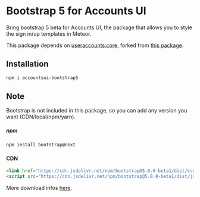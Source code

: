 # Bootstrap 5 for Accounts UI
Bring bootstrap 5 beta for Accounts UI, the package that allows you to style the sign in/up templates in Meteor.

This package depends on [useraccounts:core](https://atmospherejs.com/useraccounts/core), forked from [this package](https://github.com/meteor-useraccounts/bootstrap/).

## Installation
```bash
npm i accountsui-bootstrap5
```

## Note
Bootstrap is not included in this package, so you can add any version you want (CDN/local/npm/yarn).

##### npm
```bash
npm install bootstrap@next
```

#### CDN
```html
<link href="https://cdn.jsdelivr.net/npm/bootstrap@5.0.0-beta1/dist/css/bootstrap.min.css" rel="stylesheet" integrity="sha384-giJF6kkoqNQ00vy+HMDP7azOuL0xtbfIcaT9wjKHr8RbDVddVHyTfAAsrekwKmP1" crossorigin="anonymous">
<script src="https://cdn.jsdelivr.net/npm/bootstrap@5.0.0-beta1/dist/js/bootstrap.bundle.min.js" integrity="sha384-ygbV9kiqUc6oa4msXn9868pTtWMgiQaeYH7/t7LECLbyPA2x65Kgf80OJFdroafW" crossorigin="anonymous"></script>
```

More download infos [here](https://getbootstrap.com/docs/5.0/getting-started/download/).